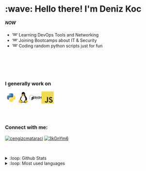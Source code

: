 <h1 align="left" id="macropower-title">:wave: Hello there! I'm Deniz Koc</h1>


##### NOW

- :loop: Learning DevOps Tools and Networking  
- :loop: Joining Bootcamps about IT & Security
- :loop: Coding random python scripts just for fun



<br />
<br />






<br />
<br />




### I generally work on 


<img align="left" src="https://raw.githubusercontent.com/github/explore/80688e429a7d4ef2fca1e82350fe8e3517d3494d/topics/python/python.png" width="40" height="40" />

<img align="left" src="https://raw.githubusercontent.com/github/explore/80688e429a7d4ef2fca1e82350fe8e3517d3494d/topics/linux/linux.png" width="40" height="40" />

<img align="left" src="https://raw.githubusercontent.com/github/explore/80688e429a7d4ef2fca1e82350fe8e3517d3494d/topics/bash/bash.png" width="40" height="40" />

<img align="left" src="https://raw.githubusercontent.com/github/explore/80688e429a7d4ef2fca1e82350fe8e3517d3494d/topics/javascript/javascript.png" width="40" height="40" />

<br />
<br />
<br />
<br />
<br />


<h3 align="left">Connect with me:</h3>
<p align="left">
<a href="https://linkedin.com/in/denizkocc" target="blank" rel=”noopener”><img align="center" src="https://velanovascular.com/wp-content/uploads/2020/06/LinkedIn.png" alt="cengizcmataraci" height="30" width="30" /></a>
<a href="https://discord.gg/3MMam4rArn" target="blank" rel=”noopener”><img align="center" src="https://seeklogo.com/images/D/discord-logo-134E148657-seeklogo.com.png" alt="3kGnYm6" height="30" width="26" /></a>
</p>


<br />
<br />

<details> 
<summary>
:loop: Github Stats</summary>
<img src="https://github-readme-stats.vercel.app/api?username=kocdeniz&theme=radical">
</details>  



<details> 
<summary>
:loop: Most used languages</summary>
<img src="https://github-readme-stats.vercel.app/api/top-langs/?username=kocdeniz&layout=compact">
</details>  











